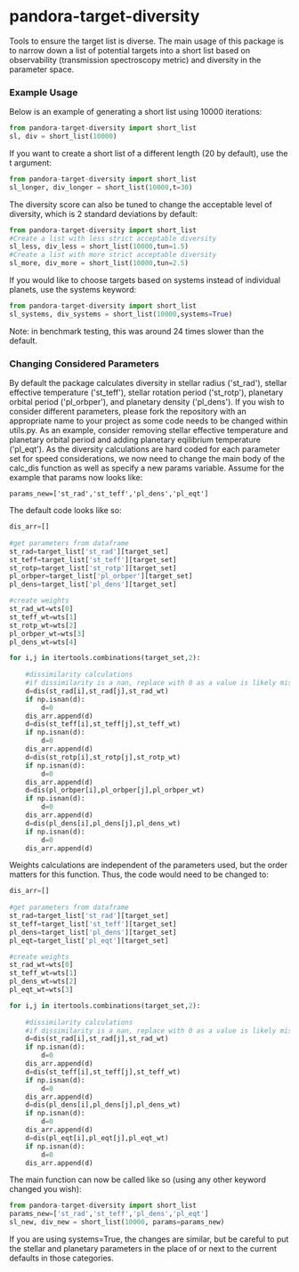 # pandora-target-diversity
Tools to ensure the target list is diverse. The main usage of this package is to narrow down a list of potential targets into a short list based on observability (transmission spectroscopy metric) and diversity in the parameter space. 

### Example Usage

Below is an example of generating a short list using 10000 iterations:

```python
from pandora-target-diversity import short_list
sl, div = short_list(10000)
```

If you want to create a short list of a different length (20 by default), use the t argument:

```python
from pandora-target-diversity import short_list
sl_longer, div_longer = short_list(10000,t=30)
```

The diversity score can also be tuned to change the acceptable level of diversity, which is 2 standard deviations by default:

```python
from pandora-target-diversity import short_list
#Create a list with less strict acceptable diversity
sl_less, div_less = short_list(10000,tun=1.5)
#Create a list with more strict acceptable diversity
sl_more, div_more = short_list(10000,tun=2.5)
```

If you would like to choose targets based on systems instead of individual planets, use the systems keyword:

```python
from pandora-target-diversity import short_list
sl_systems, div_systems = short_list(10000,systems=True)
```
Note: in benchmark testing, this was around 24 times slower than the default. 

### Changing Considered Parameters

By default the package calculates diversity in stellar radius ('st_rad'), stellar effective temperature ('st_teff'), stellar rotation period ('st_rotp'), planetary orbital period ('pl_orbper'), and planetary density ('pl_dens'). If you wish to consider different parameters, please fork the repository with an appropriate name to your project as some code needs to be changed within utils.py. As an example, consider removing stellar effective temperature and planetary orbital period and adding planetary eqilibrium temperature ('pl_eqt'). As the diversity calculations are hard coded for each parameter set for speed considerations, we now need to change the main body of the calc_dis function as well as specify a new params variable. Assume for the example that params now looks like:

```
params_new=['st_rad','st_teff','pl_dens','pl_eqt']
```

The default code looks like so:

```python
dis_arr=[]
    
#get parameters from dataframe
st_rad=target_list['st_rad'][target_set]
st_teff=target_list['st_teff'][target_set]
st_rotp=target_list['st_rotp'][target_set]
pl_orbper=target_list['pl_orbper'][target_set]
pl_dens=target_list['pl_dens'][target_set]

#create weights
st_rad_wt=wts[0]
st_teff_wt=wts[1]
st_rotp_wt=wts[2]
pl_orbper_wt=wts[3]
pl_dens_wt=wts[4]

for i,j in itertools.combinations(target_set,2):
    
    #dissimilarity calculations
    #if dissimilarity is a nan, replace with 0 as a value is likely missing
    d=dis(st_rad[i],st_rad[j],st_rad_wt)
    if np.isnan(d):
        d=0
    dis_arr.append(d)
    d=dis(st_teff[i],st_teff[j],st_teff_wt)
    if np.isnan(d):
        d=0
    dis_arr.append(d)
    d=dis(st_rotp[i],st_rotp[j],st_rotp_wt)
    if np.isnan(d):
        d=0
    dis_arr.append(d)
    d=dis(pl_orbper[i],pl_orbper[j],pl_orbper_wt)
    if np.isnan(d):
        d=0
    dis_arr.append(d)
    d=dis(pl_dens[i],pl_dens[j],pl_dens_wt)
    if np.isnan(d):
        d=0
    dis_arr.append(d)
```

Weights calculations are independent of the parameters used, but the order matters for this function. Thus, the code would need to be changed to:

```python
dis_arr=[]
    
#get parameters from dataframe
st_rad=target_list['st_rad'][target_set]
st_teff=target_list['st_teff'][target_set]
pl_dens=target_list['pl_dens'][target_set]
pl_eqt=target_list['pl_eqt'][target_set]

#create weights
st_rad_wt=wts[0]
st_teff_wt=wts[1]
pl_dens_wt=wts[2]
pl_eqt_wt=wts[3]

for i,j in itertools.combinations(target_set,2):
    
    #dissimilarity calculations
    #if dissimilarity is a nan, replace with 0 as a value is likely missing
    d=dis(st_rad[i],st_rad[j],st_rad_wt)
    if np.isnan(d):
        d=0
    dis_arr.append(d)
    d=dis(st_teff[i],st_teff[j],st_teff_wt)
    if np.isnan(d):
        d=0
    dis_arr.append(d)
    d=dis(pl_dens[i],pl_dens[j],pl_dens_wt)
    if np.isnan(d):
        d=0
    dis_arr.append(d)
    d=dis(pl_eqt[i],pl_eqt[j],pl_eqt_wt)
    if np.isnan(d):
        d=0
    dis_arr.append(d)
```

The main function can now be called like so (using any other keyword changed you wish):

```python
from pandora-target-diversity import short_list
params_new=['st_rad','st_teff','pl_dens','pl_eqt']
sl_new, div_new = short_list(10000, params=params_new)
```

If you are using systems=True, the changes are similar, but be careful to put the stellar and planetary parameters in the place of or next to the current defaults in those categories. 
